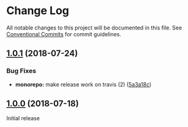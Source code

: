 # Change Log

All notable changes to this project will be documented in this file.
See [Conventional Commits](https://conventionalcommits.org) for commit guidelines.

<a name="1.0.1"></a>
## [1.0.1](https://github.com/samwise-tech/core/compare/@samwise-tech/react-redux@1.0.0...@samwise-tech/react-redux@1.0.1) (2018-07-24)


### Bug Fixes

* **monorepo:** make release work on travis (2) ([5a3a18c](https://github.com/samwise-tech/core/commit/5a3a18c))


<a name="1.0.0"></a>
## [1.0.0](https://github.com/samwise-tech/core/compare/@samwise-tech/react-redux@0.1.1...@samwise-tech/react-redux@1.0.0) (2018-07-18)

Initial release
